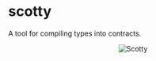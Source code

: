 # scotty
A tool for compiling types into contracts.

<p align="center">
  <img src="https://en.wikipedia.org/wiki/Scotty_(Star_Trek)#/media/File:James_Doohan_Scotty_Star_Trek.JPG" alt="Scotty" />
</p>
